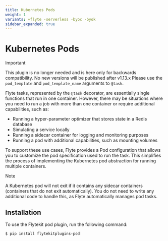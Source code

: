 ```yaml
---
title: Kubernetes Pods
weight: 1
variants: +flyte -serverless -byoc -byok
sidebar_expanded: true
---
```


# Kubernetes Pods

> [!IMPORTANT]
> This plugin is no longer needed and is here only for backwards compatibility. No new versions will be published after v1.13.x Please use the `pod_template` and `pod_template_name` arguments to `@task`.

Flyte tasks, represented by the `@task` decorator, are essentially single functions that run in one container.
However, there may be situations where you need to run a job with more than one container or require additional capabilities, such as:

- Running a hyper-parameter optimizer that stores state in a Redis database
- Simulating a service locally
- Running a sidecar container for logging and monitoring purposes
- Running a pod with additional capabilities, such as mounting volumes

To support these use cases, Flyte provides a Pod configuration that allows you to customize the pod specification used to run the task.
This simplifies the process of implementing the Kubernetes pod abstraction for running multiple containers.

> [!NOTE]
> A Kubernetes pod will not exit if it contains any sidecar containers (containers that do not exit automatically).
> You do not need to write any additional code to handle this, as Flyte automatically manages pod tasks.

## Installation

To use the Flytekit pod plugin, run the following command:

```shell
$ pip install flytekitplugins-pod
```


